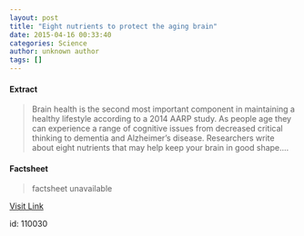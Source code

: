 ```yaml
---
layout: post
title: "Eight nutrients to protect the aging brain"
date: 2015-04-16 00:33:40
categories: Science
author: unknown author
tags: []
---
```



#### Extract
>Brain health is the second most important component in maintaining a healthy lifestyle according to a 2014 AARP study. As people age they can experience a range of cognitive issues from decreased critical thinking to dementia and Alzheimer’s disease. Researchers write about eight nutrients that may help keep your brain in good shape....

#### Factsheet
>factsheet unavailable

[Visit Link](http://feeds.sciencedaily.com/~r/sciencedaily/~3/4a0UZaQvPy4/150415203340.htm)

id:  110030


